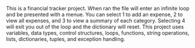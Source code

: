 This is a financial tracker project. When ran the file will enter an infinite loop and be presented with a menue. You can select 1 to add an expense, 2 to view all expenses, and 3 to view a summary of each category. Selecting 4 will exit you out of the loop and the dictionary will reset. This project uses variables, data types, control structures, loops, functions, string operations, lists, dictionaries, tuples, and exception handling.
